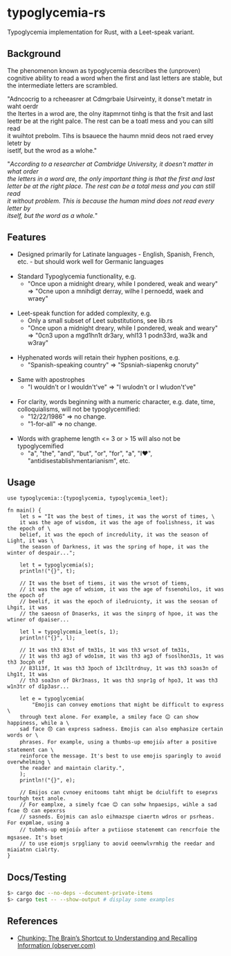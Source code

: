 # typoglycemia-rs

Typoglycemia implementation for Rust, with a Leet-speak variant.

## Background

The phenomenon known as typoglycemia describes the (unproven) cognitive ability to read a word when the first and last letters are stable, but the intermediate letters are scrambled.

"Adncocrig to a rcheeasrer at Cdmgrbaie Usirveinty, it donse't metatr in waht oerdr  
the ltertes in a wrod are, the olny itapmrnot tinhg is that the frsit and last  
leettr be at the right palce. The rest can be a toatl mess and you can siltl read  
it wuihtot prebolm. Tihs is bsauece the haumn mnid deos not raed ervey letetr by  
isetlf, but the wrod as a wlohe."

"_According to a researcher at Cambridge University, it doesn't matter in what order  
the letters in a word are, the only important thing is that the first and last  
letter be at the right place. The rest can be a total mess and you can still read  
it without problem. This is because the human mind does not read every letter by  
itself, but the word as a whole._"

## Features

- Designed primarily for Latinate languages - English, Spanish, French, etc. - but should work well for Germanic languages<br><br>
- Standard Typoglycemia functionality, e.g.
  - "Once upon a midnight dreary, while I pondered, weak and weary" => "Ocne upon a mnihdigt derray, wilhe I pernoedd, waek and wraey"<br><br>
- Leet-speak function for added complexity, e.g.
  - Only a small subset of Leet substitutions, see lib.rs
  - "Once upon a midnight dreary, while I pondered, weak and weary" => "0cn3 upon a mgd1hn1t dr3ary, whl13 1 podn33rd, wa3k and w3ray"<br><br>
- Hyphenated words will retain their hyphen positions, e.g.
  - "Spanish-speaking country" => "Spsniah-siapenkg cnoruty"<br><br>
- Same with apostrophes
  - "I wouldn't or I wouldn't've" => "I wulodn't or I wludon't've"<br><br>
- For clarity, words beginning with a numeric character, e.g. date, time, colloquialisms, will not be typoglycemified:
  - "12/22/1986" => no change.
  - "1-for-all" => no change.<br><br>
- Words with grapheme length <= 3 or > 15 will also not be typoglycemified
  - "a", "the", "and", "but", "or", "for", "a", "I❤️", "antidisestablishmentarianism", etc.

## Usage

```
use typoglycemia::{typoglycemia, typoglycemia_leet};

fn main() {
    let s = "It was the best of times, it was the worst of times, \
    it was the age of wisdom, it was the age of foolishness, it was the epoch of \
    belief, it was the epoch of incredulity, it was the season of Light, it was \
    the season of Darkness, it was the spring of hope, it was the winter of despair...";

    let t = typoglycemia(s);
    println!("{}", t);

    // It was the bset of tiems, it was the wrsot of tiems,
    // it was the age of wdsiom, it was the age of fssenohilos, it was the epoch of
    // beelif, it was the epoch of iledruicnty, it was the seosan of Lhgit, it was
    // the saeosn of Dnaserks, it was the sinprg of hpoe, it was the wtiner of dpaiser...

    let l = typoglycemia_leet(s, 1);
    println!("{}", l);

    // 1t was th3 83st of tm31s, 1t was th3 wrsot of tm31s,
    // 1t was th3 ag3 of wdo1sm, 1t was th3 ag3 of fsoslhon31s, 1t was th3 3ocph of
    // 83l13f, 1t was th3 3poch of 13c1ltrdnuy, 1t was th3 soas3n of Lhg1t, 1t was
    // th3 soa3sn of Dkr3nass, 1t was th3 snpr1g of hpo3, 1t was th3 w1n3tr of d1p3asr...

    let e = typoglycemia(
        "Emojis can convey emotions that might be difficult to express \
    through text alone. For example, a smiley face 😊 can show happiness, while a \
    sad face 😞 can express sadness. Emojis can also emphasize certain words or \
    phrases. For example, using a thumbs-up emoji👍 after a positive statement can \
    reinforce the message. It's best to use emojis sparingly to avoid overwhelming \
    the reader and maintain clarity.",
    );
    println!("{}", e);

    // Emijos can cvnoey enitooms taht mhigt be dciulfift to eseprxs tourhgh text anole.
    // For eamplxe, a simely fcae 😊 can sohw hnpaesips, wihle a sad fcae 😞 can epexrss
    // sasneds. Eojmis can aslo eihmazspe ciaertn wdros or psrheas. For expmlae, using a
    // tubmhs-up emjoi👍 after a pvtiiose statenemt can rencrfoie the mgsasee. It's bset
    // to use eiomjs srpgliany to aovid oeenwlvrmhig the reedar and miaiatnn cialrty.
}
```

## Docs/Testing

```sh
$> cargo doc --no-deps --document-private-items
$> cargo test -- --show-output # display some examples
```

## References

- [Chunking: The Brain’s Shortcut to Understanding and Recalling Information (observer.com)](https://observer.com/2017/03/chunking-typoglycemia-brain-consume-information/)
